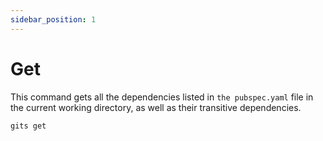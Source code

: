 ```yaml
---
sidebar_position: 1
---
```


# Get
This command gets all the dependencies listed in `the pubspec.yaml` file in the current working directory, as well as their transitive dependencies.
```bash
gits get
```
